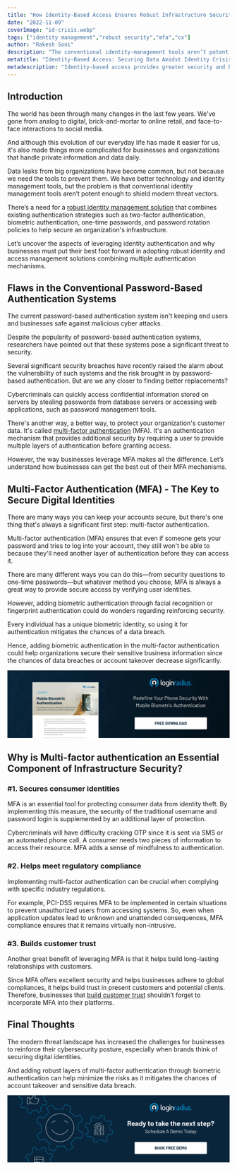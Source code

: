 ```yaml
---
title: "How Identity-Based Access Ensures Robust Infrastructure Security Amidst the Growing Identity Crisis?"
date: "2022-11-09"
coverImage: "id-crisis.webp"
tags: ["identity management","robust security","mfa","cx"]
author: "Rakesh Soni"
description: "The conventional identity-management tools aren’t potent enough to shield modern threat vectors. There’s a need for a robust identity management solution that combines existing authentication strategies such as two-factor authentication, biometrics, one-time passwords etc. to help secure an organization's infrastructure."
metatitle: "Identity-Based Access: Securing Data Amidst Identity Crisis"
metadescription: "Identity-based access provides greater security and builds customer trust amid the growing identity crisis. Learn how identity management can help."
---
```


## Introduction

The world has been through many changes in the last few years. We've gone from analog to digital, brick-and-mortar to online retail, and face-to-face interactions to social media. 

And although this evolution of our everyday life has made it easier for us, it's also made things more complicated for businesses and organizations that handle private information and data daily. 

Data leaks from big organizations have become common, but not because we need the tools to prevent them. We have better technology and identity management tools, but the problem is that conventional identity management tools aren’t potent enough to shield modern threat vectors. 

There’s a need for a [robust identity management solution](https://www.loginradius.com/) that combines existing authentication strategies such as two-factor authentication, biometric authentication, one-time passwords, and password rotation policies to help secure an organization's infrastructure.

Let’s uncover the aspects of leveraging identity authentication and why businesses must put their best foot forward in adopting robust identity and access management solutions combining multiple authentication mechanisms. 


## Flaws in the Conventional Password-Based Authentication Systems

The current password-based authentication system isn't keeping end users and businesses safe against malicious cyber attacks. 

Despite the popularity of password-based authentication systems, researchers have pointed out that these systems pose a significant threat to security. 

Several significant security breaches have recently raised the alarm about the vulnerability of such systems and the risk brought in by password-based authentication. But are we any closer to finding better replacements?

Cybercriminals can quickly access confidential information stored on servers by stealing passwords from database servers or accessing web applications, such as password management tools. 

There's another way, a better way, to protect your organization's customer data. It's called [multi-factor authentication](https://www.loginradius.com/multi-factor-authentication/) (MFA). It's an authentication mechanism that provides additional security by requiring a user to provide multiple layers of authentication before granting access.

However, the way businesses leverage MFA makes all the difference. Let’s understand how businesses can get the best out of their MFA mechanisms. 

## Multi-Factor Authentication (MFA) - The Key to Secure Digital Identities 

There are many ways you can keep your accounts secure, but there's one thing that's always a significant first step: multi-factor authentication.

Multi-factor authentication (MFA) ensures that even if someone gets your password and tries to log into your account, they still won't be able to because they'll need another layer of authentication before they can access it.

There are many different ways you can do this—from security questions to one-time passwords—but whatever method you choose, MFA is always a great way to provide secure access by verifying user identities.

However, adding biometric authentication through facial recognition or fingerprint authentication could do wonders regarding reinforcing security. 

Every individual has a unique biometric identity, so using it for authentication mitigates the chances of a data breach. 

Hence, adding biometric authentication in the multi-factor authentication could help organizations secure their sensitive business information since the chances of data breaches or account takeover decrease significantly. 

[![DS-mob-bio-auth](DS-mob-bio-auth.webp)](https://www.loginradius.com/resource/mobile-biometric-authentication-datasheet)

## Why is Multi-factor authentication an Essential Component of Infrastructure Security?

### #1. Secures consumer identities 

MFA is an essential tool for protecting consumer data from identity theft. By implementing this measure, the security of the traditional username and password login is supplemented by an additional layer of protection. 

Cybercriminals will have difficulty cracking OTP since it is sent via SMS or an automated phone call. A consumer needs two pieces of information to access their resource. MFA adds a sense of mindfulness to authentication.


### #2. Helps meet regulatory compliance

Implementing multi-factor authentication can be crucial when complying with specific industry regulations. 

For example, PCI-DSS requires MFA to be implemented in certain situations to prevent unauthorized users from accessing systems. So, even when application updates lead to unknown and unattended consequences, MFA compliance ensures that it remains virtually non-intrusive.

### #3. Builds customer trust 

Another great benefit of leveraging MFA is that it helps build long-lasting relationships with customers. 

Since MFA offers excellent security and helps businesses adhere to global compliances, it helps build trust in present customers and potential clients. Therefore, businesses that [build customer trust](https://blog.loginradius.com/identity/loginradius-creates-trusted-digital-experience/) shouldn’t forget to incorporate MFA into their platforms. 

## Final Thoughts

The modern threat landscape has increased the challenges for businesses to reinforce their cybersecurity posture, especially when brands think of securing digital identities. 

And adding robust layers of multi-factor authentication through biometric authentication can help minimize the risks as it mitigates the chances of account takeover and sensitive data breach. 



[![LoginRadius Book a Demo](../../assets/book-a-demo-loginradius.webp)](https://www.loginradius.com/contact-us?utm_source=blog&utm_medium=web&utm_campaign=secure-data-amidst-identity-crisis-via-identity-based-access)
